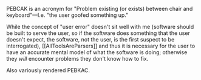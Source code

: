 PEBCAK is an acronym for "Problem existing (or exists) between chair and keyboard"—I.e. "the user goofed something up."

While the concept of "user error" doesn't sit well with me (software should be built to serve the user, so if the software does something that the user doesn't expect, the software, not the user, is the first suspect to be interrogated), [[AllToolsAreParsers]] and thus it is necessary for the user to have an accurate mental model of what the software is doing; otherwise they _will_ encounter problems they don't know how to fix.

Also variously rendered PEBKAC.